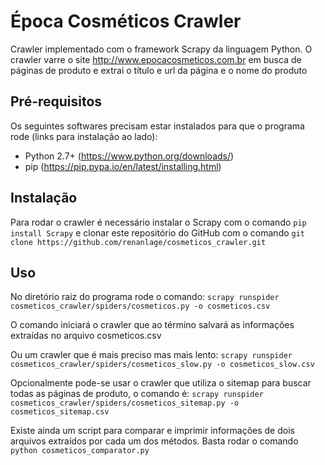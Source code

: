 # Época Cosméticos Crawler

Crawler implementado com o framework Scrapy da linguagem Python.
O crawler varre o site http://www.epocacosmeticos.com.br em busca de páginas de produto e extrai o título e url da página e o nome do produto

## Pré-requisitos
Os seguintes softwares precisam estar instalados para que o programa rode (links para instalação ao lado):
* Python 2.7+ (https://www.python.org/downloads/)
* pip (https://pip.pypa.io/en/latest/installing.html)

## Instalação

Para rodar o crawler é necessário instalar o Scrapy com o comando `pip install Scrapy` e clonar este repositório do GitHub com o comando `git clone https://github.com/renanlage/cosmeticos_crawler.git`

## Uso
No diretório raiz do programa rode o comando:
`scrapy runspider cosmeticos_crawler/spiders/cosmeticos.py -o cosmeticos.csv`

O comando iniciará o crawler que ao término salvará as informações extraídas no arquivo cosmeticos.csv

Ou um crawler que é mais preciso mas mais lento:
`scrapy runspider cosmeticos_crawler/spiders/cosmeticos_slow.py -o cosmeticos_slow.csv`

Opcionalmente pode-se usar o crawler que utiliza o sitemap para buscar todas as páginas de produto, o comando é:
`scrapy runspider cosmeticos_crawler/spiders/cosmeticos_sitemap.py -o cosmeticos_sitemap.csv`

Existe ainda um script para comparar e imprimir informações de dois arquivos extraídos por cada um dos métodos. Basta rodar o comando `python cosmeticos_comparator.py`